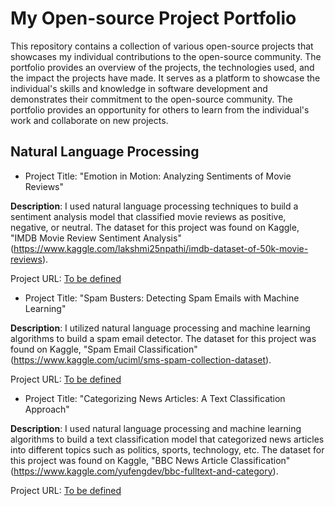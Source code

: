 # My Open-source Project Portfolio

This repository contains a collection of various open-source projects that showcases my individual contributions to the open-source community. The portfolio provides an overview of the projects, the technologies used, and the impact the projects have made. It serves as a platform to showcase the individual's skills and knowledge in software development and demonstrates their commitment to the open-source community. The portfolio provides an opportunity for others to learn from the individual's work and collaborate on new projects.

## Natural Language Processing

- Project Title: "Emotion in Motion: Analyzing Sentiments of Movie Reviews"

**Description**: I used natural language processing techniques to build a sentiment analysis model that classified movie reviews as positive, negative, or neutral. The dataset for this project was found on Kaggle, "IMDB Movie Review Sentiment Analysis" (https://www.kaggle.com/lakshmi25npathi/imdb-dataset-of-50k-movie-reviews).

Project URL: [To be defined](#)

- Project Title: "Spam Busters: Detecting Spam Emails with Machine Learning"

**Description**: I utilized natural language processing and machine learning algorithms to build a spam email detector. The dataset for this project was found on Kaggle, "Spam Email Classification" (https://www.kaggle.com/uciml/sms-spam-collection-dataset).

Project URL: [To be defined](#)

- Project Title: "Categorizing News Articles: A Text Classification Approach"

**Description**: I used natural language processing and machine learning algorithms to build a text classification model that categorized news articles into different topics such as politics, sports, technology, etc. The dataset for this project was found on Kaggle, "BBC News Article Classification" (https://www.kaggle.com/yufengdev/bbc-fulltext-and-category).

Project URL: [To be defined](#)
